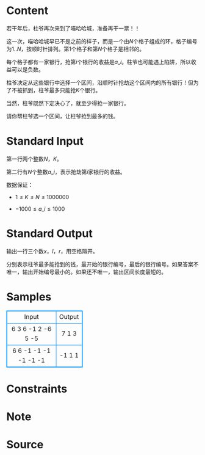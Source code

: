 
# Content

若干年后，柱爷再次来到了喵哈哈城，准备再干一票！！

这一次，喵哈哈城早已不是之前的样子，而是一个由$N$个格子组成的环，格子编号为$1..N$，按顺时针排列。第$1$个格子和第$N$个格子是相邻的。

每个格子都有一家银行，抢第$i$个银行的收益是$a\_i$。柱爷也可能遇上陷阱，所以收益可以是负数。

柱爷决定从这些银行中选择一个区间，沿顺时针抢劫这个区间内的所有银行！但为了不被抓到，柱爷最多只能抢$K$个银行。

当然，柱爷既然下定决心了，就至少得抢一家银行。

请你帮柱爷选一个区间，让柱爷抢到最多的钱。

# Standard Input

第一行两个整数$N$，$K$。

第二行有$N$个整数$a\_{i}$，表示抢劫第$i$家银行的收益。

数据保证：

* $1 \leq K \leq N \leq 1 000 000$

* $-1000 \leq a\_i \leq 1000$

# Standard Output

输出一行三个数$x，l， r$，用空格隔开。

分别表示柱爷最多能抢到的钱，最开始的银行编号，最后的银行编号。如果答案不唯一，输出开始编号最小的。如果还不唯一，输出区间长度最短的。

# Samples

<style>
        table,table tr th, table tr td { border:1px solid #0094ff; }
        table { width: 200px; min-height: 25px; line-height: 25px; text-align: center; border-collapse: collapse;}   
    </style>
<table>
	<tr>
		<td>Input</td>
		<td>Output</td>
	</tr>
<tr><td>6 3
6 -1 2 -6 5 -5
</td><td>7 1 3
</td></tr><tr><td>6 6
-1 -1 -1 -1 -1 -1
</td><td>-1 1 1
</td></tr></table>


# Constraints



# Note



# Source


